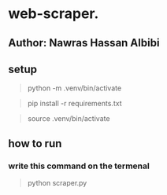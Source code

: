 # web-scraper.

## Author: Nawras Hassan Albibi

## setup

> python -m .venv/bin/activate

> pip install -r requirements.txt

> source .venv/bin/activate

## how to run 

### write this command on the termenal

> python scraper.py